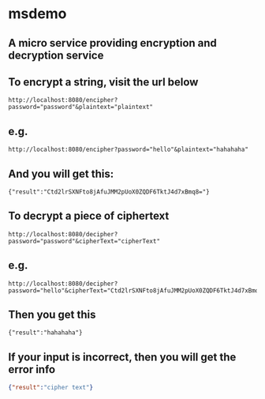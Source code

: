 # msdemo
## A micro service providing encryption and decryption service
## To encrypt a string, visit the url below
```
http://localhost:8080/encipher?password="password"&plaintext="plaintext"
```
## e.g.
```
http://localhost:8080/encipher?password="hello"&plaintext="hahahaha"
```
## And you will get this:
```
{"result":"Ctd2lrSXNFto8jAfuJMM2pUoX0ZQDF6TktJ4d7xBmq8="}
```
## To decrypt a piece of ciphertext
```
http://localhost:8080/decipher?password="password"&cipherText="cipherText"
```
## e.g.
```
http://localhost:8080/decipher?password="hello"&cipherText="Ctd2lrSXNFto8jAfuJMM2pUoX0ZQDF6TktJ4d7xBmq8="
```
## Then you get this
```
{"result":"hahahaha"}
```
## If your input is incorrect, then you will get the error info
```json
{"result":"cipher text"}
```
